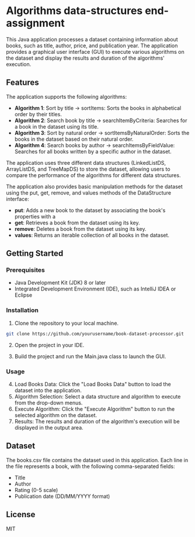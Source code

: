 # Algorithms data-structures end-assignment
This Java application processes a dataset containing information about books, such as title, author, price, and publication year. The application provides a graphical user interface (GUI) to execute various algorithms on the dataset and display the results and duration of the algorithms' execution.
## Features

The application supports the following algorithms:

* **Algorithm 1**: Sort by title → sortItems: Sorts the books in alphabetical order by their titles.
* **Algorithm 2**: Search book by title → searchItemByCriteria: Searches for a book in the dataset using its title.
* **Algorithm 3**: Sort by natural order → sortItemsByNaturalOrder: Sorts the books in the dataset based on their natural order.
* **Algorithm 4**: Search books by author → searchItemsByFieldValue: Searches for all books written by a specific author in the dataset.

The application uses three different data structures (LinkedListDS, ArrayListDS, and TreeMapDS) to store the dataset, allowing users to compare the performance of the algorithms for different data structures.

The application also provides basic manipulation methods for the dataset using the put, get, remove, and values methods of the DataStructure interface:

* **put**: Adds a new book to the dataset by associating the book's properties with a
* **get**: Retrieves a book from the dataset using its key.
* **remove**: Deletes a book from the dataset using its key.
* **values**: Returns an iterable collection of all books in the dataset.

## Getting Started
### Prerequisites

* Java Development Kit (JDK) 8 or later
* Integrated Development Environment (IDE), such as IntelliJ IDEA or Eclipse

### Installation

1. Clone the repository to your local machine.

```bash
git clone https://github.com/yourusername/book-dataset-processor.git
```
2. Open the project in your IDE.

3. Build the project and run the Main.java class to launch the GUI.

### Usage

4. Load Books Data: Click the "Load Books Data" button to load the dataset into the application.
5. Algorithm Selection: Select a data structure and algorithm to execute from the drop-down menus.
6. Execute Algorithm: Click the "Execute Algorithm" button to run the selected algorithm on the dataset.
7. Results: The results and duration of the algorithm's execution will be displayed in the output area.

## Dataset

The books.csv file contains the dataset used in this application. Each line in the file represents a book, with the following comma-separated fields:

* Title
* Author
* Rating (0-5 scale)
* Publication date (DD/MM/YYYY format)


## License

MIT
